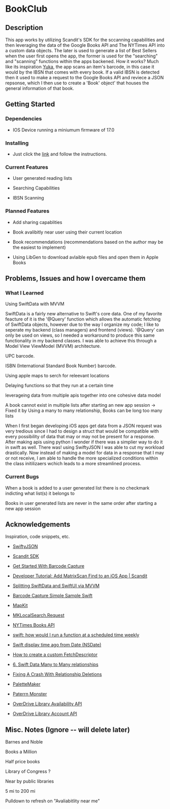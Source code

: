 #  BookClub

## Description
This app works by utilizing Scandit's SDK for the sccanning capabilities and then leveraging the data of the Google Books API and The NYTimes API into a custom data objects. The later is used to generate a list of Best Sellers when the user first opens the app, the former is used for the "searching" and "scanning" functions within the apps backened. How it works? Much like its inspiration [Yuka](https://yuka.io/en/), the app scans an item's barcode, in this case it would by the IBSN that comes with every book. If a valid IBSN is detected then it used to make a request to the Google Books API and reviece a JSON repsonse, which I then use to create a 'Book' object' that houses the general information of that book.


## Getting Started

### Dependencies
- IOS Device running a miniumum firmware of 17.0

### Installing
- Just click the [link]() and follow the instructions.

### Current Features
- User generated reading lists

- Searching Capabilities

- IBSN Scanning

### Planned Features
- Add sharing capablities

- Book avalibitly near user using their current location

- Book recommendations (recommendations based on the author may be the easiest to implement)

- Using LibGen to download avlaible epub files and open them in Apple Books

## Problems, Issues and how I overcame them

### What I Learned

Using SwiftData with MVVM

SwiftData is a fairly new alternative to Swift's core data. One of my favorite feacture of it is the '@Query' function which allows the automatic fetching of SwiftData objects, however due to the way I organize my code; I like to seperate my backend (class managers) and frontend (views). '@Query' can only be used on views, so I needed a workaround to produce this same functionality in my backend classes. I was able to achieve this through a Model View ViewModel (MVVM) architecture.

UPC barcode.

ISBN (International Standard Book Number) barcode.

Using apple maps to serch for releevant locations

Delaying functions so that they run at a certain time

leverageing data from multiple apis together into one cohesive data model

A book cannot exist in multiple lists after starting an new app session -> Fixed it by Using a many to many relationship, Books can be long too many lists

When I first began developing iOS apps get data from a JSON request was very tredious since I had to design a struct that would be compatible with every possibility of data that may or may not be present for a response. After making apis using python I wonder if there was a simplier way to do it in swift as well. There was! using SwiftyJSON I was able to cut my workload drastically. Now instead of making a model for data in a response that I may or not receive, I am able to handle the more specialized conditions within the class initilizaers wchich leads to a more streamlined process.


### Current Bugs

When a book is added to a user generated list there is no checkmark indicting what list(s) it belongs to

Books in user generated lists are never in the same order after starting a new app session




## Acknowledgements

Inspiration, code snippets, etc.

- [SwiftyJSON](https://github.com/SwiftyJSON/SwiftyJSON)

- [Scandit SDK](https://github.com/Scandit/datacapture-spm)

- [Get Started With Barcode Capture](https://docs.scandit.com/data-capture-sdk/ios/get-started-barcode.html)

- [Developer Tutorial: Add MatrixScan Find to an iOS App | Scandit](https://youtu.be/DFKcc32bMfs?si=SQVCZA_qmbf__hqC)

- [Splitting SwiftData and SwiftUI via MVVM](https://dev.to/jameson/swiftui-with-swiftdata-through-repository-36d1)

- [Barcode Capture Simple Sample Swift](https://github.com/Scandit/datacapture-ios-samples/blob/master/BarcodeCaptureSimpleSampleSwift/BarcodeCaptureSimpleSampleSwift/ViewController.swift)

- [MapKit](https://developer.apple.com/documentation/mapkit/)

- [MKLocalSearch.Request](https://developer.apple.com/documentation/mapkit/mklocalsearch/request)

- [NYTimes Books API](https://developer.nytimes.com/docs/books-product/1/overview)

- [swift: how would I run a function at a scheduled time weekly](https://stackoverflow.com/questions/61992530/swift-how-would-i-run-a-function-at-a-scheduled-time-weekly)

- [Swift display time ago from Date (NSDate)](https://stackoverflow.com/questions/44086555/swift-display-time-ago-from-date-nsdate)

- [How to create a custom FetchDescriptor](https://www.hackingwithswift.com/quick-start/swiftdata/how-to-create-a-custom-fetchdescriptor)

- [6. Swift Data Many to Many relationships](https://www.youtube.com/watch?v=lHdBkXp3j74)

- [Fixing A Crash With Relationship Deletions](https://www.youtube.com/watch?v=_QMalUGTM4E&t=581s)

- [PaletteMaker](https://palettemaker.com/app)

- [Paterrn Monster](https://pattern.monster)

- [OverDrive Library Availability API](https://developer.overdrive.com/apis/library-availability-new)

- [OverDrive Library Account API](https://developer.overdrive.com/apis/library-account)

## Misc. Notes (Ignore -- will delete later)

Barnes and Noble

Books a Million

Half price books

Library of Congress ?

Near by public libraries 

5 mi to 200 mi

Pulldown to refresh on "Avaliabitlity near me"

